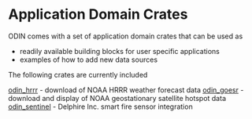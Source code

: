 # Application Domain Crates

ODIN comes with a set of application domain crates that can be used as

- readily available building blocks for user specific applications
- examples of how to add new data sources

The following crates are currently included

[odin_hrrr](odin_hrrr/odin_hrrr.md) - download of NOAA HRRR weather forecast data
[odin_goesr](odin_goesr/odin_goesr.md) - download and display of NOAA geostationary satellite hotspot data
[odin_sentinel](odin_sentinel/odin_sentinel.md) - Delphire Inc. smart fire sensor integration